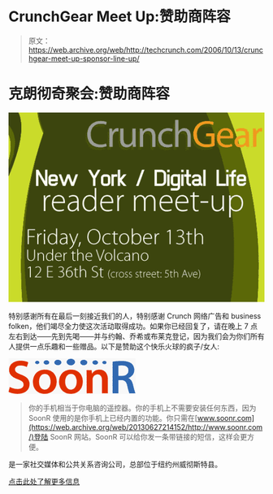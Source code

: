 # CrunchGear Meet Up:赞助商阵容

> 原文：<https://web.archive.org/web/http://techcrunch.com/2006/10/13/crunchgear-meet-up-sponsor-line-up/>

# 克朗彻奇聚会:赞助商阵容

![](img/93742737a6be62d940b697db9ac60bc1.png)

特别感谢所有在最后一刻接近我们的人，特别感谢 Crunch 网络广告和 business folken，他们竭尽全力使这次活动取得成功。如果你已经回复了，请在晚上 7 点左右到达——先到先喝——并与约翰、乔希或布莱克登记，因为我们会为你们所有人提供一点乐趣和一些赠品。以下是赞助这个快乐火球的疯子/女人:

![](img/19aab756a9a86ae083579b22d2f8572a.png)

> 你的手机相当于你电脑的遥控器。你的手机上不需要安装任何东西，因为 SoonR 使用的是你手机上已经内置的功能。你只需在[www.soonr.com](https://web.archive.org/web/20130627214152/http://www.soonr.com/)登陆 SoonR 网站。SoonR 可以给你发一条带链接的短信，这样会更方便。

是一家社交媒体和公共关系咨询公司，总部位于纽约州威彻斯特县。

[点击此处了解更多信息](https://web.archive.org/web/20130627214152/http://crunchgear.com/2006/10/12/crunchgear-reader-meet-up-its-on/)